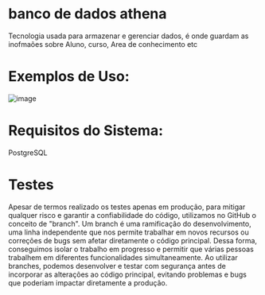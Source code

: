 # banco de dados athena
Tecnologia usada para armazenar e gerenciar dados, é onde guardam as inofmaões sobre Aluno, curso, Area de conhecimento etc 

# Exemplos de Uso:
![image](https://github.com/athenasacademy/athena-database/assets/106875411/b8f2388d-793a-40af-8bfb-d1f0f4afd67f)

# Requisitos do Sistema:
PostgreSQL


# Testes

Apesar de termos realizado os testes apenas em produção, para mitigar qualquer risco e garantir a confiabilidade do código, utilizamos no GitHub o conceito de "branch". Um branch é uma ramificação do desenvolvimento, uma linha independente que nos permite trabalhar em novos recursos ou correções de bugs sem afetar diretamente o código principal. Dessa forma, conseguimos isolar o trabalho em progresso e permitir que várias pessoas trabalhem em diferentes funcionalidades simultaneamente. Ao utilizar branches, podemos desenvolver e testar com segurança antes de incorporar as alterações ao código principal, evitando problemas e bugs que poderiam impactar diretamente a produção.
